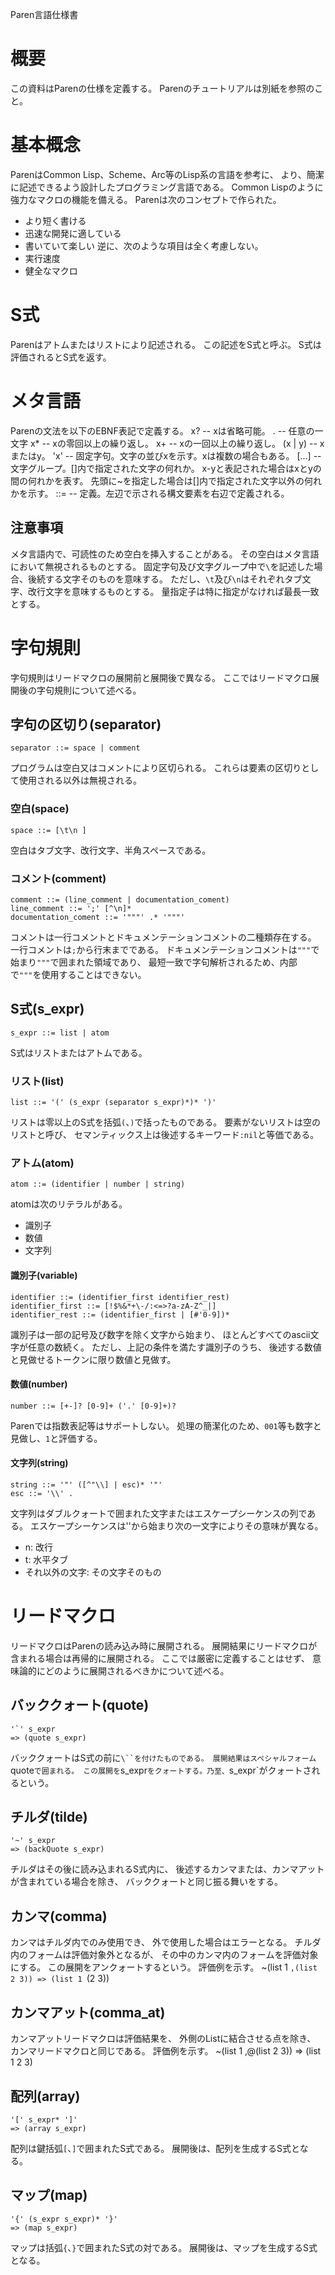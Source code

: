 Paren言語仕様書

# 概要
この資料はParenの仕様を定義する。
Parenのチュートリアルは別紙を参照のこと。

# 基本概念
ParenはCommon Lisp、Scheme、Arc等のLisp系の言語を参考に、
より、簡潔に記述できるよう設計したプログラミング言語である。
Common Lispのように強力なマクロの機能を備える。
Parenは次のコンセプトで作られた。
- より短く書ける
- 迅速な開発に適している
- 書いていて楽しい
逆に、次のような項目は全く考慮しない。
- 実行速度
- 健全なマクロ

# S式
Parenはアトムまたはリストにより記述される。
この記述をS式と呼ぶ。
S式は評価されるとS式を返す。

# メタ言語
Parenの文法を以下のEBNF表記で定義する。
    x? -- xは省略可能。
    . -- 任意の一文字
    x* -- xの零回以上の繰り返し。
    x+ -- xの一回以上の繰り返し。
    (x | y) -- xまたはy。
    'x' -- 固定字句。文字の並びxを示す。xは複数の場合もある。
    [...] -- 文字グループ。[]内で指定された文字の何れか。
             x-yと表記された場合はxとyの間の何れかを表す。
             先頭に~を指定した場合は[]内で指定された文字以外の何れかを示す。
    ::= -- 定義。左辺で示される構文要素を右辺で定義される。
## 注意事項
メタ言語内で、可読性のため空白を挿入することがある。
その空白はメタ言語において無視されるものとする。
固定字句及び文字グループ中で`\`を記述した場合、後続する文字そのものを意味する。
ただし、`\t`及び`\n`はそれぞれタブ文字、改行文字を意味するものとする。
量指定子は特に指定がなければ最長一致とする。

# 字句規則
字句規則はリードマクロの展開前と展開後で異なる。
ここではリードマクロ展開後の字句規則について述べる。
## 字句の区切り(separator)
    separator ::= space | comment
プログラムは空白又はコメントにより区切られる。
これらは要素の区切りとして使用される以外は無視される。
### 空白(space)
    space ::= [\t\n ]
空白はタブ文字、改行文字、半角スペースである。
### コメント(comment)
    comment ::= (line_comment | documentation_coment)
    line_comment ::= ';' [^\n]*
    documentation_coment ::= '"""' .* '"""'
コメントは一行コメントとドキュメンテーションコメントの二種類存在する。
一行コメントは`;`から行末までである。
ドキュメンテーションコメントは`"""`で始まり`"""`で囲まれた領域であり、
最短一致で字句解析されるため、内部で`"""`を使用することはできない。
## S式(s_expr)
    s_expr ::= list | atom
S式はリストまたはアトムである。
### リスト(list)
    list ::= '(' (s_expr (separator s_expr)*)* ')'
リストは零以上のS式を括弧`(`、`)`で括ったものである。
要素がないリストは空のリストと呼び、
セマンティックス上は後述するキーワード`:nil`と等価である。
### アトム(atom)
    atom ::= (identifier | number | string)
atomは次のリテラルがある。
- 識別子
- 数値
- 文字列
#### 識別子(variable)
    identifier ::= (identifier_first identifier_rest)
    identifier_first ::= [!$%&*+\-/:<=>?a-zA-Z^_|]
    identifier_rest ::= (identifier_first | [#'0-9])*
識別子は一部の記号及び数字を除く文字から始まり、
ほとんどすべてのascii文字が任意の数続く。
ただし、上記の条件を満たす識別子のうち、
後述する数値と見做せるトークンに限り数値と見做す。
#### 数値(number)
    number ::= [+-]? [0-9]+ ('.' [0-9]+)?
Parenでは指数表記等はサポートしない。
処理の簡潔化のため、`001`等も数字と見做し、`1`と評価する。
#### 文字列(string)
    string ::= '"' ([^"\\] | esc)* '"'
    esc ::= '\\' .
文字列はダブルクォートで囲まれた文字またはエスケープシーケンスの列である。
エスケープシーケンスは'\'から始まり次の一文字によりその意味が異なる。
- n: 改行
- t: 水平タブ
- それ以外の文字: その文字そのもの

# リードマクロ
リードマクロはParenの読み込み時に展開される。
展開結果にリードマクロが含まれる場合は再帰的に展開される。
ここでは厳密に定義することはせず、
意味論的にどのように展開されるべきかについて述べる。
## バッククォート(quote)
    '`' s_expr
    => (quote s_expr)
バッククォートはS式の前に`\``を付けたものである。
展開結果はスペシャルフォーム`quote`で囲まれる。
この展開を`s_expr`をクォートする。乃至、`s_expr`がクォートされるという。
## チルダ(tilde)
    '~' s_expr
    => (backQuote s_expr)
チルダはその後に読み込まれるS式内に、
後述するカンマまたは、カンマアットが含まれている場合を除き、
バッククォートと同じ振る舞いをする。
## カンマ(comma)
カンマはチルダ内でのみ使用でき、
外で使用した場合はエラーとなる。
チルダ内のフォームは評価対象外となるが、
その中のカンマ内のフォームを評価対象にする。
この展開をアンクォートするという。
評価例を示す。
    ~(list 1 `,(list 2 3))
    => (list 1 `(2 3))
## カンマアット(comma_at)
カンマアットリードマクロは評価結果を、
外側のListに結合させる点を除き、
カンマリードマクロと同じである。
評価例を示す。
    ~(list 1 ,@(list 2 3))
    => (list 1 2 3)
## 配列(array)
    '[' s_expr* ']'
    => (array s_expr)
配列は鍵括弧`[`、`]`で囲まれたS式である。
展開後は、配列を生成するS式となる。
## マップ(map)
    '{' (s_expr s_expr)* '}'
    => (map s_expr)
マップは括弧`{`、`}`で囲まれたS式の対である。
展開後は、マップを生成するS式となる。
